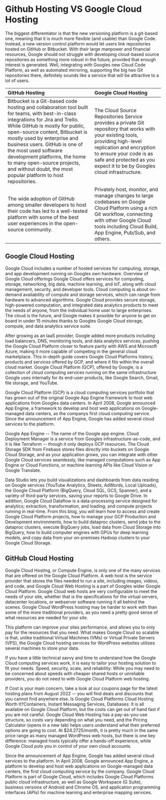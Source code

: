 # Github Hosting VS Google Cloud Hosting

The biggest differentiator is that the new versioning platform is a git-based one, meaning that it
is much more flexible (and usable) than Google Code. Instead, a new version control platform would
let users link repositories hosted on GitHub or Bitbucket. With their large manpower and financial
resources, Google should not struggle with developing cloud-based source repositories as something
more robust in the future, provided that enough interest is generated. Well, integrating with
Googles new Cloud Code Platform, as well as automated mirroring, supporting the big two Git
repositories there, definitely sounds like a service that will be attractive to a lot of users.

| GitHub Hosting                                                                                                                                                                                                                                                                                                                                                                                                                 | Google Cloud Hosting                                                                                                                                                                                                                                              |
| :----------------------------------------------------------------------------------------------------------------------------------------------------------------------------------------------------------------------------------------------------------------------------------------------------------------------------------------------------------------------------------------------------------------------------- | :---------------------------------------------------------------------------------------------------------------------------------------------------------------------------------------------------------------------------------------------------------------- |
| Bitbucket is a Git-based code hosting and collaboration tool built for teams, with best-in-class integrations for Jira and Trello. While GitHub is mostly for public, open-source content, Bitbucket is mostly used by enterprise and business users. GitHub is one of the most used software development platforms, the home to many open-source projects, and without doubt, the most popular platform to host repositories. | The Cloud Source Repositories Service provides a private Git repository that works with your existing tools, providing high-level replication and encryption to ensure your code is as safe and protected as you expect it to be by Googles cloud infrastructure. |
| The wide adoption of GitHub among smaller developers to host their code has led to a well-tested platform with some of the best user experiences in the open-source community.                                                                                                                                                                                                                                                 | Privately host, monitor, and manage changes to large codebases on Google Cloud Platform using a rich Git workflow, connecting with other Google Cloud tools including Cloud Build, App Engine, Pub/Sub, and others.                                               |

## Google Cloud Hosting

Google Cloud includes a number of hosted services for computing, storage, and app development
running on Googles own hardware. Overview of Google Cloud offerings Google Cloud offers services for
computing, storage, networking, big data, machine learning, and IoT, along with cloud management,
security, and developer tools. Cloud computing is about on-demand availability of compute and
storage services, which can range from hardware to advanced algorithms. Google Cloud provides secure
storage, high-powered computation, and integrated data analytics products to meet the needs of
anyone, from the individual home user to large enterprises. The cloud is the future, and Google
makes it possible for anyone to get on board in under 15 minutes thanks to Googles Google Cloud
storage, compute, and data analytics service suite.

After growing as an IaaS provider, Google added more products including load balancers, DNS,
monitoring tools, and data analytics services, pushing the Google Cloud Platform closer to feature
parity with AWS and Microsoft Azure, making it more capable of competing in the general cloud
marketplace. This in-depth guide covers Google Cloud Platforms history, products and services
offered by GCP, and where it fits within the overall cloud market. Google Cloud Platform (GCP),
offered by Google, is a collection of cloud computing services running on the same infrastructure
Google uses internally for its end-user products, like Google Search, Gmail, file storage, and
YouTube.

Google Cloud Platform (GCP) is a cloud computing services portfolio that has grown out of the
original Google App Engine framework to host web applications from Googles data centers. In April
2008, Google announced App Engine, a framework to develop and host web applications on
Google-managed data centers, as the companys first cloud computing service. Since the announcement
of App Engine, Google has added several cloud services to the platform.

Google App Engine -- The name of the Google app engine. Cloud Deployment Manager is a service from
Googles infrastructure-as-code, and it is like Terraform -- though it only deploys GCP resources.
The Cloud Storage SDK from Firebase stores files directly into buckets on Google Cloud Storage, and
as your application grows, you can integrate with other Google Cloud services seamlessly, like
managed computations such as App Engine or Cloud Functions, or machine learning APIs like Cloud
Vision or Google Translate.

Data Studio lets you build visualizations and dashboards from data residing on Google services
(YouTube Analytics, Sheets, AdWords, Local Uploads), the Google Cloud Platform (BigQuery, Cloud SQL,
GCS, Spanner), and a variety of third-party services, saving your reports to Google Drive. In
addition, Google Cloud Dataflow is a data-processing service designed for analytics; extraction,
transformation, and loading; and compute projects running in real-time. From this blog, you will
learn how to access and create Google Cloud Platform projects, how to manage your GCP Production and
Development environments, how to build dataproc clusters, send jobs to the dataproc clusters,
execute BigQuery jobs, load data from Cloud Storage into BigQuery, how to build computer engines
with GPUs for deep learning models, and copy data from your on-premises Hadoop clusters to your
Google Cloud Storage.

## GitHub Cloud Hosting

Google Cloud Hosting, or Compute Engine, is only one of the many services that are offered on the
Google Cloud Platform. A web host is the service provider that stores the files needed to run a
site, including images, videos, and code, and Google Cloud Web Hosting is a part of Googles wider
Google Cloud Platform. Google Cloud web hosts are very configurable to meet the needs of your site,
whether that is the specifications for the virtual servers, datacenter locations, or webserver
software running it all behind the scenes. Google Cloud WordPress hosting may be harder to work with
than some of the more traditional providers, as you need a pretty good sense of what resources are
needed for your site.

This platform can improve your sites performance, and allows you to only pay for the resources that
you need. What makes Google Cloud so scalable is that, unlike traditional Virtual Machines (VMs) or
Virtual Private Servers (VPS), the Google Cloud hosting services for WordPress websites utilizes
several machines to store your data.

If you have a little technical savvy and time to understand how the Google Cloud computing services
work, it is easy to tailor your hosting solution to fit your needs. Speed, security, scale, and
reliability: While you may need to be concerned about speeds with cheaper shared hosts or unreliable
providers, you do not need to with Google Cloud Platform web hosting.

If Cost is your main concern, take a look at our coupons page for the latest hosting plans from
August 2022 -- you will find deals and discounts that you cannot find anywhere else. Is Google Cloud
Platforms Cloud Hosting Worth It?Containers, Instant Messaging Services, Databases: It is all
available on Google Cloud Platform, but the costs can get out of hand fast if you are not careful.
Google Cloud Web Hosting has a pay-as-you-use structure, so costs vary depending on what you need,
and the Pricing Calculator (opens in a new tab) helps users understand what their preferred options
are going to cost. At $24.2725/month, it is pretty much in the same price range as many managed
WordPress web hosts, but there is one key difference: managed hosts typically offer a hands-off
experience, while Google Cloud puts you in control of your own cloud accounts.

Since the announcement of App Engine, Google has added several cloud services to the platform. In
April 2008, Google announced App Engine, a platform to develop and host web applications on
Google-managed data centers, the first cloud computing service by the company. Google Cloud Platform
is part of Google Cloud, which includes Google Cloud Platforms public cloud infrastructure, as well
as Google Workspace (G Suite), business versions of Android and Chrome OS, and application
programming interfaces (APIs) for machine learning and enterprise mapping services.
